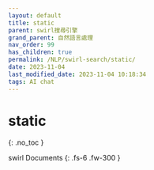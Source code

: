```yaml
---
layout: default
title: static
parent: swirl搜尋引擎
grand_parent: 自然語言處理
nav_order: 99
has_children: true
permalink: /NLP/swirl-search/static/
date: 2023-11-04
last_modified_date: 2023-11-04 10:18:34
tags: AI chat
---
```


# static
{: .no_toc }

swirl Documents
{: .fs-6 .fw-300 }

